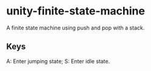 # unity-finite-state-machine

A finite state machine using push and pop with a stack.

## Keys
A: Enter jumping state;
S: Enter idle state.
